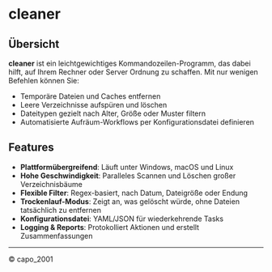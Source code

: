 # cleaner

## Übersicht
**cleaner** ist ein leichtgewichtiges Kommandozeilen-Programm, das dabei hilft, auf Ihrem Rechner oder Server Ordnung zu schaffen. Mit nur wenigen Befehlen können Sie:

- Temporäre Dateien und Caches entfernen  
- Leere Verzeichnisse aufspüren und löschen  
- Dateitypen gezielt nach Alter, Größe oder Muster filtern  
- Automatisierte Aufräum-Workflows per Konfigurationsdatei definieren  

## Features
- **Plattformübergreifend**: Läuft unter Windows, macOS und Linux  
- **Hohe Geschwindigkeit**: Paralleles Scannen und Löschen großer Verzeichnisbäume  
- **Flexible Filter**: Regex-basiert, nach Datum, Dateigröße oder Endung  
- **Trockenlauf-Modus**: Zeigt an, was gelöscht würde, ohne Dateien tatsächlich zu entfernen  
- **Konfigurationsdatei**: YAML/JSON für wiederkehrende Tasks  
- **Logging & Reports**: Protokolliert Aktionen und erstellt Zusammenfassungen  

---

© capo_2001
